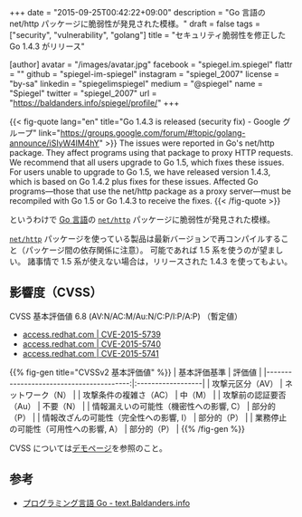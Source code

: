 +++
date = "2015-09-25T00:42:22+09:00"
description = "Go 言語の net/http パッケージに脆弱性が発見された模様。"
draft = false
tags = ["security", "vulnerability", "golang"]
title = "セキュリティ脆弱性を修正した Go 1.4.3 がリリース"

[author]
  avatar = "/images/avatar.jpg"
  facebook = "spiegel.im.spiegel"
  flattr = ""
  github = "spiegel-im-spiegel"
  instagram = "spiegel_2007"
  license = "by-sa"
  linkedin = "spiegelimspiegel"
  medium = "@spiegel"
  name = "Spiegel"
  twitter = "spiegel_2007"
  url = "https://baldanders.info/spiegel/profile/"
+++

{{< fig-quote lang="en" title="Go 1.4.3 is released (security fix) - Google グループ" link="https://groups.google.com/forum/#!topic/golang-announce/iSIyW4lM4hY" >}}
The issues were reported in Go's net/http package. They affect programs using that package to proxy HTTP requests. We recommend that all users upgrade to Go 1.5, which fixes these issues. For users unable to upgrade to Go 1.5, we have released version 1.4.3, which is based on Go 1.4.2 plus fixes for these issues. Affected Go programs—those that use the net/http package as a proxy server—must be recompiled with Go 1.5 or Go 1.4.3 to receive the fixes. 
{{< /fig-quote >}}

というわけで [Go 言語]の [`net/http`] パッケージに脆弱性が発見された模様。

[`net/http`] パッケージを使っている製品は最新バージョンで再コンパイルすること（パッケージ間の依存関係に注意）。
可能であれば 1.5 系を使うのが望ましい。
諸事情で 1.5 系が使えない場合は，リリースされた 1.4.3 を使ってもよい。

## 影響度（CVSS）

CVSS 基本評価値 6.8 (AV:N/AC:M/Au:N/C:P/I:P/A:P) （暫定値）

- [access.redhat.com | CVE-2015-5739](https://access.redhat.com/security/cve/CVE-2015-5739)
- [access.redhat.com | CVE-2015-5740](https://access.redhat.com/security/cve/CVE-2015-5740)
- [access.redhat.com | CVE-2015-5741](https://access.redhat.com/security/cve/CVE-2015-5741)

{{% fig-gen title="CVSSv2 基本評価値" %}}
| 基本評価基準                            | 評価値            |
|----------------------------------------:|:------------------|
| 攻撃元区分（AV）                        | ネットワーク（N） |
| 攻撃条件の複雑さ（AC）                  | 中（M）           |
| 攻撃前の認証要否（Au）                  | 不要（N）         |
| 情報漏えいの可能性（機密性への影響, C） | 部分的（P）       |
| 情報改ざんの可能性（完全性への影響, I） | 部分的（P）       |
| 業務停止の可能性（可用性への影響, A）   | 部分的（P）       |
{{% /fig-gen %}}

CVSS については[デモページ](https://baldanders.info/spiegel/archive/cvss/cvss2.html)を参照のこと。

## 参考

- [プログラミング言語 Go - text.Baldanders.info](/golang)

[Go 言語]: https://golang.org/ "The Go Programming Language"
[`net/http`]: https://golang.org/pkg/net/http/ "http - The Go Programming Language"
